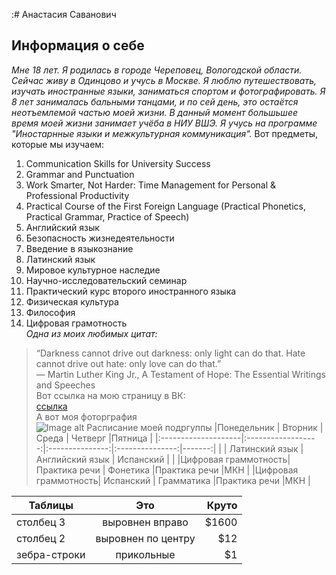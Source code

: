 :# Анастасия Саванович
## Информация о себе

*Мне 18 лет. Я родилась в городе Череповец, Вологодской области. Сейчас живу в Одинцово и учусь в Москве. Я люблю путешествовать, изучать иностранные языки, заниматься спортом и фотографировать. Я 8 лет занималась бальными танцами, и по сей день, это остаётся неотъемлемой частью моей жизни. В данный момент большьшее время моей жизни занимает учёба в НИУ ВШЭ. Я учусь на программе "Иностарнные языки и межкультурная коммуникация".*
Вот предметы, которые мы изучаем:
1. Communication Skills for University Success 
2. Grammar and Punctuation 
3. Work Smarter, Not Harder: Time Management for Personal & Professional Productivity 
4. Practical Course of the First Foreign Language (Practical Phonetics, Practical Grammar, Practice of Speech)
5. Английский язык
6. Безопасность жизнедеятельности
7. Введение в языкознание
8. Латинский язык
9. Мировое культурное наследие
10. Научно-исследовательский семинар
11. Практический курс второго иностранного языка
12. Физическая культура
13. Философия
14. Цифровая грамотность  
*Одна из моих любимых цитат:*  
> “Darkness cannot drive out darkness: only light can do that. Hate cannot drive out hate: only love can do that.”  
> ― Martin Luther King Jr., A Testament of Hope: The Essential Writings and Speeches  
Вот ссылка на мою страницу в ВК:  
[ссылка](https://vk.com/id157005825)  
А вот моя фоторграфия  
![Image alt](https://github.com/nastyasavanovich/hw1/blob/master/DSC02262.JPG) 
Расписание моей подргуппы
|Понедельник          | Вторник            | Среда           | Четверг         |Пятница |
|:--------------------|:------------------:|:---------------:|:---------------:|-------:|
|                     | Латинский язык     | Английский язык | Испанский       |        |
|Цифровая граммотность| Практика речи      | Фонетика        |Практика речи    |МКН     |
|Цифровая граммотность| Испанский          | Грамматика      |Практика речи    |МКН     |

| Таблицы       | Это                | Круто |
| ------------- |:------------------:| -----:|
| столбец 3     | выровнен вправо    | $1600 |
| столбец 2     | выровнен по центру |   $12 |
| зебра-строки  | прикольные         |    $1 |

